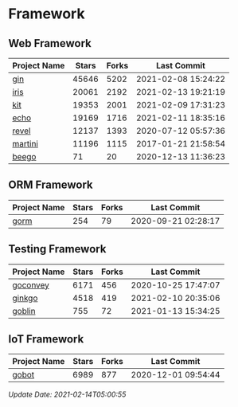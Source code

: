 # Framework

## Web Framework
| Project Name | Stars | Forks | Last Commit |
| ------------ | ----- | ----- | ----------- |
| [gin](https://github.com/gin-gonic/gin) | 45646 | 5202 | 2021-02-08 15:24:22 |
| [iris](https://github.com/kataras/iris) | 20061 | 2192 | 2021-02-13 19:21:19 |
| [kit](https://github.com/go-kit/kit) | 19353 | 2001 | 2021-02-09 17:31:23 |
| [echo](https://github.com/labstack/echo) | 19169 | 1716 | 2021-02-11 18:35:16 |
| [revel](https://github.com/revel/revel) | 12137 | 1393 | 2020-07-12 05:57:36 |
| [martini](https://github.com/go-martini/martini) | 11196 | 1115 | 2017-01-21 21:58:54 |
| [beego](https://github.com/astaxie/beego) | 71 | 20 | 2020-12-13 11:36:23 |

## ORM Framework
| Project Name | Stars | Forks | Last Commit |
| ------------ | ----- | ----- | ----------- |
| [gorm](https://github.com/jinzhu/gorm) | 254 | 79 | 2020-09-21 02:28:17 |

## Testing Framework
| Project Name | Stars | Forks | Last Commit |
| ------------ | ----- | ----- | ----------- |
| [goconvey](https://github.com/smartystreets/goconvey) | 6171 | 456 | 2020-10-25 17:47:07 |
| [ginkgo](https://github.com/onsi/ginkgo) | 4518 | 419 | 2021-02-10 20:35:06 |
| [goblin](https://github.com/franela/goblin) | 755 | 72 | 2021-01-13 15:34:25 |

## IoT Framework
| Project Name | Stars | Forks | Last Commit |
| ------------ | ----- | ----- | ----------- |
| [gobot](https://github.com/hybridgroup/gobot) | 6989 | 877 | 2020-12-01 09:54:44 |

*Update Date: 2021-02-14T05:00:55*
